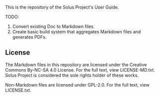This is the repository of the Solus Project's User Guide.

TODO:

1. Convert existing Doc to Markdown files.
2. Create basic build system that aggregates Markdown files and generates PDFs.

## License ##

The Markdown files in this repository are licensed under the Creative Commons By-NC-SA 4.0 License. For the full text, view LICENSE-MD.txt. Solus Project is considered the sole rights holder of these works.

Non-Markdown files are licensed under GPL-2.0. For the full text, view LICENSE.txt.
